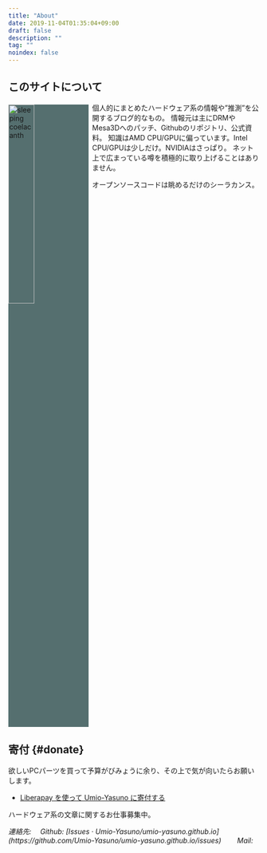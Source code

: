 ```yaml
---
title: "About"
date: 2019-11-04T01:35:04+09:00
draft: false
description: ""
tag: ""
noindex: false
---
```


## このサイトについて
<img src="/image/site-image.webp" title="sleeping coelacanth" style="width:32%; float:left; margin:.3em .5em 0 0; background-color: #556F6F">
個人的にまとめたハードウェア系の情報や”推測”を公開するブログ的なもの。  
情報元は主にDRMやMesa3Dへのパッチ、Githubのリポジトリ、公式資料。  
知識はAMD CPU/GPUに偏っています。Intel CPU/GPUは少しだけ。NVIDIAはさっぱり。  
ネット上で広まっている噂を積極的に取り上げることはありません。  

オープンソースコードは眺めるだけのシーラカンス。  

<div style="clear:left"></div>

## 寄付 {#donate}
欲しいPCパーツを買って予算がびみょうに余り、その上で気が向いたらお願いします。

 * [Liberapay を使って Umio-Yasuno に寄付する](https://liberapay.com/Umio-Yasuno/donate)  


ハードウェア系の文章に関するお仕事募集中。  
<address>
連絡先:  
&emsp;Github: [Issues · Umio-Yasuno/umio-yasuno.github.io](https://github.com/Umio-Yasuno/umio-yasuno.github.io/issues)  
&emsp;&emsp;Mail: <span class="mail"></span>
</address>
<br>

<!--
The Cloths of Heaven

Had I the heaven's embroidered cloths,
Enwrought with golden and silver light,
The blue and the dim and the dark cloths
Of night and light and the half-light;
I would spread the cloths under your feet:
But I, being poor, have only my dreams;  
I have spread my dreams under your feet;  
Tread softly because you tread on my dreams.  

W. B. Yeats
-->
